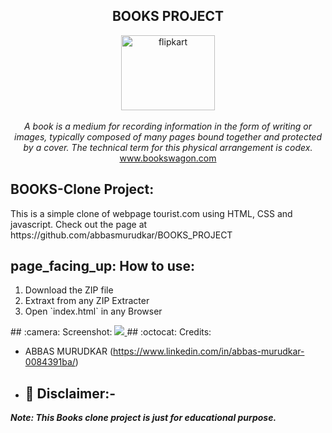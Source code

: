 <h2 align="center">BOOKS PROJECT </h2>
<p align="center">
<img src="https://previews.123rf.com/images/glopphy/glopphy1412/glopphy141200005/34198230-book-and-sun-education-icon-conceptual-logo.jpg" alt="flipkart" height="120" width="150px" ><br><br>
<i>
  A book is a medium for recording information in the form of writing or images, typically composed of many pages bound together and protected by a cover. The technical term for this physical arrangement is codex.
  </i><br>
<a href="https://www.bookswagon.com/">www.bookswagon.com</a><br>
</p>
<h2>BOOKS-Clone Project:</h2>
This is a simple clone of webpage tourist.com using HTML, CSS and javascript. Check out the page at
https://github.com/abbasmurudkar/BOOKS_PROJECT
<h2>page_facing_up: How to use:</h2>
<ol>
  <li>Download the ZIP file</li>
  <li>Extraxt from any ZIP Extracter</li>
  <li>Open `index.html` in any Browser</li>
  </ol>
  ## :camera: Screenshot:
<a href="https://www.github.com/abbasmurudkar">
  <img src="images/BOOKSS.png">
  </a>
    ## :octocat: Credits:

- ABBAS MURUDKAR (https://www.linkedin.com/in/abbas-murudkar-0084391ba/)
- ## :memo: Disclaimer:-

**_Note: This Books clone project is just for educational purpose._**


